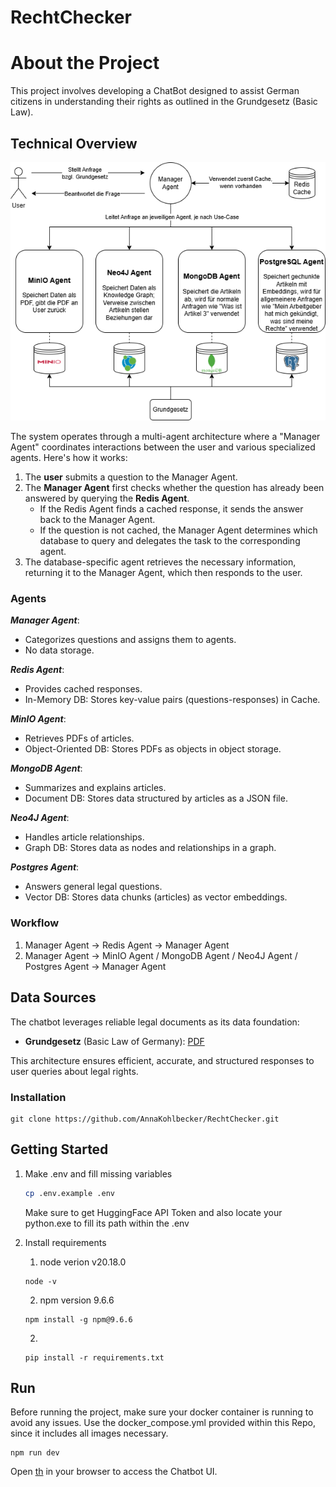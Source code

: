 # RechtChecker

# About the Project

This project involves developing a ChatBot designed to assist German citizens in understanding their rights as outlined in the Grundgesetz (Basic Law).

## Technical Overview

![DB Architektur](images/DB_Architektur.png)

The system operates through a multi-agent architecture where a "Manager Agent" coordinates interactions between the user and various specialized agents. Here's how it works:

1. The **user** submits a question to the Manager Agent.
2. The **Manager Agent** first checks whether the question has already been answered by querying the **Redis Agent**.
   - If the Redis Agent finds a cached response, it sends the answer back to the Manager Agent.
   - If the question is not cached, the Manager Agent determines which database to query and delegates the task to the corresponding agent.
3. The database-specific agent retrieves the necessary information, returning it to the Manager Agent, which then responds to the user.

### Agents

**_Manager Agent_**:

- Categorizes questions and assigns them to agents.
- No data storage.

**_Redis Agent_**:

- Provides cached responses.
- In-Memory DB: Stores key-value pairs (questions-responses) in Cache.

**_MinIO Agent_**:

- Retrieves PDFs of articles.
- Object-Oriented DB: Stores PDFs as objects in object storage.

**_MongoDB Agent_**:

- Summarizes and explains articles.
- Document DB: Stores data structured by articles as a JSON file.

**_Neo4J Agent_**:

- Handles article relationships.
- Graph DB: Stores data as nodes and relationships in a graph.

**_Postgres Agent_**:

- Answers general legal questions.
- Vector DB: Stores data chunks (articles) as vector embeddings.

### Workflow

1. Manager Agent → Redis Agent → Manager Agent
2. Manager Agent → MinIO Agent / MongoDB Agent / Neo4J Agent / Postgres Agent → Manager Agent

## Data Sources

The chatbot leverages reliable legal documents as its data foundation:

- **Grundgesetz** (Basic Law of Germany): [PDF](https://www.bundesregierung.de/resource/blob/974430/180722/b6c342e0e2f412d759a0a2a3af052a06/grundgesetz-data.pdf)

This architecture ensures efficient, accurate, and structured responses to user queries about legal rights.

### Installation

```
git clone https://github.com/AnnaKohlbecker/RechtChecker.git
```

## Getting Started

1. Make .env and fill missing variables

   ```bash
   cp .env.example .env
   ```

   Make sure to get HuggingFace API Token and also locate your python.exe to fill its path within the .env

2. Install requirements

   1. node verion v20.18.0

   ```
   node -v
   ```

   2. npm version 9.6.6

   ```
   npm install -g npm@9.6.6
   ```

   2.

   ```
   pip install -r requirements.txt
   ```

## Run

Before running the project, make sure your docker container is running to avoid any issues.
Use the docker_compose.yml provided within this Repo, since it includes all images necessary.

```
npm run dev
```

Open [th](http://localhost:3001/) in your browser to access the Chatbot UI.